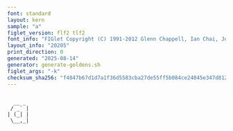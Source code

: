 ```yaml
---
font: standard
layout: kern
sample: "a"
figlet_version: flf2 tlf2
font_info: "FIGlet Copyright (C) 1991-2012 Glenn Chappell, Ian Chai, John Cowan,"
layout_info: "20205"
print_direction: 0
generated: "2025-08-14"
generator: generate-goldens.sh
figlet_args: "-k"
checksum_sha256: "f4847b67d1d7a1f36d5583cba27de55ff5b084ce24045e347d8129beefe8995e"
---
```


```text
       
  __ _ 
 / _` |
| (_| |
 \__,_|
       
```
